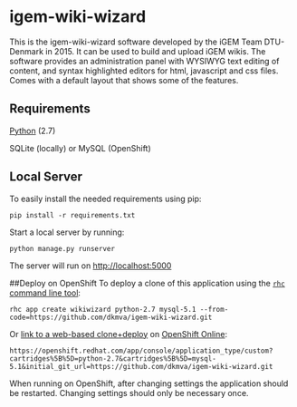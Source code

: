# igem-wiki-wizard
This is the igem-wiki-wizard software developed by the iGEM Team DTU-Denmark in 2015. It can be used to build and upload iGEM wikis.
The software provides an administration panel with WYSIWYG text editing of content, and syntax highlighted editors for html, javascript and css files.
Comes with a default layout that shows some of the features.

## Requirements
[Python](http://www.python.org) (2.7)

SQLite (locally) or MySQL (OpenShift)

## Local Server
To easily install the needed requirements using pip:

    pip install -r requirements.txt

Start a local server by running:

    python manage.py runserver

The server will run on [http://localhost:5000](http://localhost:5000)

##Deploy on OpenShift
To deploy a clone of this application using the [`rhc` command line tool](http://rubygems.org/gems/rhc):

    rhc app create wikiwizard python-2.7 mysql-5.1 --from-code=https://github.com/dkmva/igem-wiki-wizard.git
  
Or [link to a web-based clone+deploy](https://openshift.redhat.com/app/console/application_type/custom?cartridges%5B%5D=python-2.7&cartridges%5B%5D=mysql-5.1&initial_git_url=https://github.com/dkmva/igem-wiki-wizard.git) on [OpenShift Online](http://OpenShift.com): 

    https://openshift.redhat.com/app/console/application_type/custom?cartridges%5B%5D=python-2.7&cartridges%5B%5D=mysql-5.1&initial_git_url=https://github.com/dkmva/igem-wiki-wizard.git

When running on OpenShift, after changing settings the application should be restarted. Changing settings should only be necessary once.
